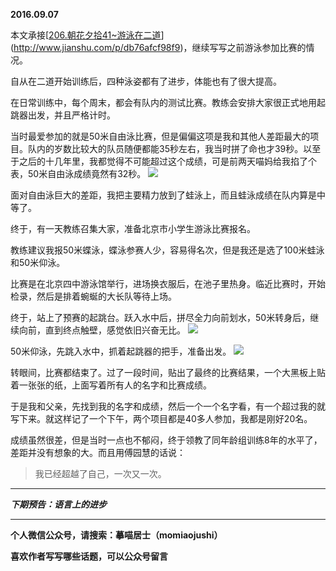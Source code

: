**2016.09.07**

本文承接[[206.朝花夕拾41~游泳在二道](http://www.jianshu.com/p/db76afcf98f9)](http://www.jianshu.com/p/db76afcf98f9)，继续写写之前游泳参加比赛的情况。

自从在二道开始训练后，四种泳姿都有了进步，体能也有了很大提高。

在日常训练中，每个周末，都会有队内的测试比赛。教练会安排大家很正式地用起跳器出发，并且严格计时。

当时最爱参加的就是50米自由泳比赛，但是偏偏这项是我和其他人差距最大的项目。队内的岁数比较大的队员随便都能35秒左右，我当时拼了命也才39秒。以至于之后的十几年里，我都觉得不可能超过这个成绩，可是前两天喵妈给我掐了个表，50米自由泳成绩竟然有32秒。
![](http://upload-images.jianshu.io/upload_images/51001-3106b9e3cf888e85.jpg?imageMogr2/auto-orient/strip%7CimageView2/2/w/1240)

面对自由泳巨大的差距，我把主要精力放到了蛙泳上，而且蛙泳成绩在队内算是中等了。

终于，有一天教练召集大家，准备北京市小学生游泳比赛报名。

教练建议我报50米蝶泳，蝶泳参赛人少，容易得名次，但是我还是选了100米蛙泳和50米仰泳。

比赛是在北京四中游泳馆举行，进场换衣服后，在池子里热身。临近比赛时，开始检录，然后是排着蜿蜒的大长队等待上场。

终于，站上了预赛的起跳台。跃入水中后，拼尽全力向前划水，50米转身后，继续向前，直到终点触壁，感觉依旧兴奋无比。
![](http://upload-images.jianshu.io/upload_images/51001-4893ac3f664565cc.jpg?imageMogr2/auto-orient/strip%7CimageView2/2/w/1240)

50米仰泳，先跳入水中，抓着起跳器的把手，准备出发。
![](http://upload-images.jianshu.io/upload_images/51001-7f2d12b630ba20d5.jpg?imageMogr2/auto-orient/strip%7CimageView2/2/w/1240)

转眼间，比赛都结束了。过了一段时间，贴出了最终的比赛结果，一个大黑板上贴着一张张的纸，上面写着所有人的名字和比赛成绩。

于是我和父亲，先找到我的名字和成绩，然后一个一个名字看，有一个超过我的就写下来。就这样记了一个下午，两个项目都是40多人参加，我都是刚好20名。

成绩虽然很差，但是当时一点也不郁闷，终于领教了同年龄组训练8年的水平了，差距并没有想象的大。而且用傅园慧的话说：
>我已经超越了自己，一次又一次。

***

***下期预告：语言上的进步***

***

**个人微信公众号，请搜索：摹喵居士（momiaojushi）**


**喜欢作者写写哪些话题，可以公众号留言**